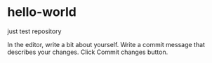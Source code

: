 # hello-world
just test repository

In the editor, write a bit about yourself.
Write a commit message that describes your changes.
Click Commit changes button.
